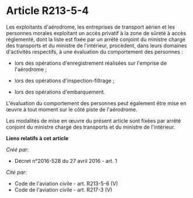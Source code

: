 # Article R213-5-4

Les exploitants d'aérodrome, les entreprises de transport aérien et les personnes morales exploitant un accès privatif à la
zone de sûreté à accès règlementé, dont la liste est fixée par un arrêté conjoint du ministre chargé des transports et du
ministre de l'intérieur, procèdent, dans leurs domaines d'activités respectifs, à une évaluation du comportement des
personnes :

- lors des opérations d'enregistrement réalisées sur l'emprise de l'aérodrome ;

- lors des opérations d'inspection-filtrage ;

- lors des opérations d'embarquement.

L'évaluation du comportement des personnes peut également être mise en œuvre à tout moment sur le côté piste de l'aérodrome.

Les modalités de mise en œuvre du présent article sont fixées par arrêté conjoint du ministre chargé des transports et du
ministre de l'intérieur.

**Liens relatifs à cet article**

_Créé par_:

  - Décret n°2016-528 du 27 avril 2016 - art. 1

_Cité par_:

  - Code de l'aviation civile - art. R213-5-6 (V)
  - Code de l'aviation civile - art. R217-3 (V)
